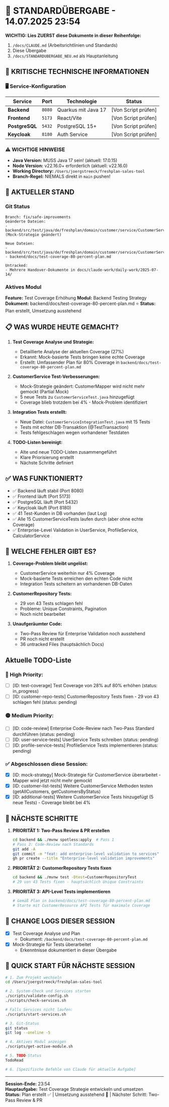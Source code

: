 # 🔄 STANDARDÜBERGABE - 14.07.2025 23:54

**WICHTIG: Lies ZUERST diese Dokumente in dieser Reihenfolge:**
1. `/docs/CLAUDE.md` (Arbeitsrichtlinien und Standards)
2. Diese Übergabe
3. `/docs/STANDARDUBERGABE_NEU.md` als Hauptanleitung

## 🚨 KRITISCHE TECHNISCHE INFORMATIONEN

### 🖥️ Service-Konfiguration
| Service | Port | Technologie | Status |
|---------|------|-------------|--------|
| **Backend** | `8080` | Quarkus mit Java 17 | [Von Script prüfen] |
| **Frontend** | `5173` | React/Vite | [Von Script prüfen] |
| **PostgreSQL** | `5432` | PostgreSQL 15+ | [Von Script prüfen] |
| **Keycloak** | `8180` | Auth Service | [Von Script prüfen] |

### ⚠️ WICHTIGE HINWEISE
- **Java Version:** MUSS Java 17 sein! (aktuell: 17.0.15)
- **Node Version:** v22.16.0+ erforderlich (aktuell: v22.16.0)
- **Working Directory:** `/Users/joergstreeck/freshplan-sales-tool`
- **Branch-Regel:** NIEMALS direkt in `main` pushen!

## 🎯 AKTUELLER STAND

### Git Status
```
Branch: fix/safe-improvements
Geänderte Dateien:
- backend/src/test/java/de/freshplan/domain/customer/service/CustomerServiceTest.java (Mock-Strategie geändert)

Neue Dateien:
- backend/src/test/java/de/freshplan/domain/customer/service/CustomerServiceIntegrationTest.java
- backend/docs/test-coverage-80-percent-plan.md

Untracked:
- Mehrere Handover-Dokumente in docs/claude-work/daily-work/2025-07-14/
```

### Aktives Modul
**Feature:** Test Coverage Erhöhung
**Modul:** Backend Testing Strategy
**Dokument:** backend/docs/test-coverage-80-percent-plan.md ⭐
**Status:** Plan erstellt, Umsetzung ausstehend

## 📋 WAS WURDE HEUTE GEMACHT?

1. **Test Coverage Analyse und Strategie:**
   - Detaillierte Analyse der aktuellen Coverage (27%)
   - Erkannt: Mock-basierte Tests bringen keine echte Coverage
   - Erstellt: Umfassender Plan für 80% Coverage in `backend/docs/test-coverage-80-percent-plan.md`

2. **CustomerService Test-Verbesserungen:**
   - Mock-Strategie geändert: CustomerMapper wird nicht mehr gemockt (Partial Mock)
   - 5 neue Tests zu `CustomerServiceTest.java` hinzugefügt
   - Coverage blieb trotzdem bei 4% - Mock-Problem identifiziert

3. **Integration Tests erstellt:**
   - Neue Datei: `CustomerServiceIntegrationTest.java` mit 15 Tests
   - Tests mit echter DB-Transaktion (@TestTransaction)
   - Tests fehlgeschlagen wegen vorhandener Testdaten

4. **TODO-Listen bereinigt:**
   - Alte und neue TODO-Listen zusammengeführt
   - Klare Priorisierung erstellt
   - Nächste Schritte definiert

## ✅ WAS FUNKTIONIERT?
- ✅ Backend läuft stabil (Port 8080)
- ✅ Frontend läuft (Port 5173)
- ✅ PostgreSQL läuft (Port 5432)
- ✅ Keycloak läuft (Port 8180)
- ✅ 41 Test-Kunden in DB vorhanden (laut Log)
- ✅ Alle 15 CustomerServiceTests laufen durch (aber ohne echte Coverage)
- ✅ Enterprise-Level Validation in UserService, ProfileService, CalculatorService

## 🚨 WELCHE FEHLER GIBT ES?

1. **Coverage-Problem bleibt ungelöst:**
   - CustomerService weiterhin nur 4% Coverage
   - Mock-basierte Tests erreichen den echten Code nicht
   - Integration Tests scheitern an vorhandenen DB-Daten

2. **CustomerRepository Tests:**
   - 29 von 43 Tests schlagen fehl
   - Probleme: Unique Constraints, Pagination
   - Noch nicht bearbeitet

3. **Unaufgeräumter Code:**
   - Two-Pass Review für Enterprise Validation noch ausstehend
   - PR noch nicht erstellt
   - 36 untracked Files (hauptsächlich Docs)


## Aktuelle TODO-Liste

### 🔴 High Priority:
- [ ] [ID: test-coverage] Test Coverage von 28% auf 80% erhöhen (status: in_progress)
- [ ] [ID: customer-repo-tests] CustomerRepository Tests fixen - 29 von 43 schlagen fehl (status: pending)

### 🟡 Medium Priority:
- [ ] [ID: code-review] Enterprise Code-Review nach Two-Pass Standard durchführen (status: pending)
- [ ] [ID: user-service-tests] UserService Tests schreiben (status: pending)
- [ ] [ID: profile-service-tests] ProfileService Tests implementieren (status: pending)

### ✅ Abgeschlossen diese Session:
- [x] [ID: mock-strategy] Mock-Strategie für CustomerService überarbeitet - Mapper wird jetzt nicht mehr gemockt
- [x] [ID: customer-list-tests] Weitere CustomerService Methoden testen (getAllCustomers, getCustomersByStatus)
- [x] [ID: additional-tests] Weitere CustomerService Tests hinzugefügt (5 neue Tests) - Coverage bleibt bei 4%
## 🔧 NÄCHSTE SCHRITTE

1. **PRIORITÄT 1: Two-Pass Review & PR erstellen**
   ```bash
   cd backend && ./mvnw spotless:apply  # Pass 1
   # Pass 2: Code-Review nach Standards
   git add -A
   git commit -m "feat: add enterprise-level validation to services"
   gh pr create --title "Enterprise-level validation improvements"
   ```

2. **PRIORITÄT 2: CustomerRepository Tests fixen**
   ```bash
   cd backend && ./mvnw test -Dtest=CustomerRepositoryTest
   # 29 von 43 Tests fixen - hauptsächlich Unique Constraints
   ```

3. **PRIORITÄT 3: API-Level Tests implementieren**
   ```bash
   # Gemäß Plan in backend/docs/test-coverage-80-percent-plan.md
   # Starte mit CustomerResource API Tests für maximale Coverage
   ```

## 📝 CHANGE LOGS DIESER SESSION
- [x] Test Coverage Analyse und Plan
  - Dokument: `/backend/docs/test-coverage-80-percent-plan.md`
- [x] Mock-Strategie für Tests überarbeitet
  - Erkenntnisse dokumentiert in dieser Übergabe

## 🚀 QUICK START FÜR NÄCHSTE SESSION
```bash
# 1. Zum Projekt wechseln
cd /Users/joergstreeck/freshplan-sales-tool

# 2. System-Check und Services starten
./scripts/validate-config.sh
./scripts/check-services.sh

# Falls Services nicht laufen:
./scripts/start-services.sh

# 3. Git-Status
git status
git log --oneline -5

# 4. Aktives Modul anzeigen
./scripts/get-active-module.sh

# 5. TODO-Status
TodoRead

# 6. [Spezifische Befehle von Claude für aktuelle Aufgabe]
```

---
**Session-Ende:** 23:54  
**Hauptaufgabe:** Test Coverage Strategie entwickeln und umsetzen  
**Status:** Plan erstellt ✅ | Umsetzung ausstehend 🔄 | Nächster Schritt: Two-Pass Review & PR
